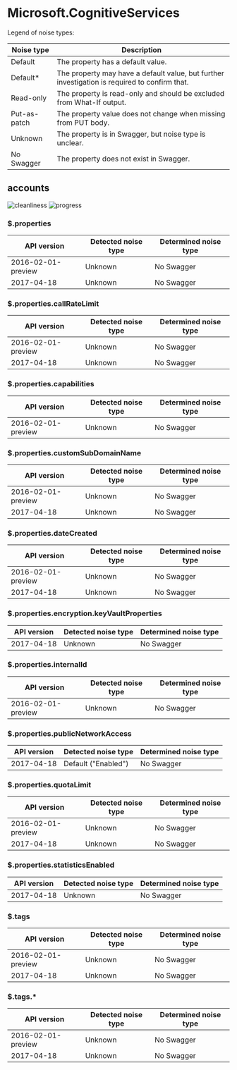 # Microsoft.CognitiveServices

Legend of noise types:

| Noise type   | Description                                                                                   |
| ------------ | --------------------------------------------------------------------------------------------- |
| Default      | The property has a default value.                                                             |
| Default*     | The property may have a default value, but further investigation is required to confirm that. |
| Read-only    | The property is read-only and should be excluded from What-If output.                         |
| Put-as-patch | The property value does not change when missing from PUT body.                                |
| Unknown      | The property is in Swagger, but noise type is unclear.                                        |
| No Swagger   | The property does not exist in Swagger.                                                       |

## accounts

![cleanliness](https://img.shields.io/badge/cleanliness-64.15%25%20(34%20/%2053)-yellowgreen) ![progress](https://img.shields.io/badge/progress-0.00%25%20(0%20/%2019)-red)

### \$.properties

| API version        | Detected noise type | Determined noise type |
| ------------------ | ------------------- | --------------------- |
| 2016-02-01-preview | Unknown             | No Swagger            |
| 2017-04-18         | Unknown             | No Swagger            |

### \$.properties.callRateLimit

| API version        | Detected noise type | Determined noise type |
| ------------------ | ------------------- | --------------------- |
| 2016-02-01-preview | Unknown             | No Swagger            |
| 2017-04-18         | Unknown             | No Swagger            |

### \$.properties.capabilities

| API version        | Detected noise type | Determined noise type |
| ------------------ | ------------------- | --------------------- |
| 2016-02-01-preview | Unknown             | No Swagger            |

### \$.properties.customSubDomainName

| API version        | Detected noise type | Determined noise type |
| ------------------ | ------------------- | --------------------- |
| 2016-02-01-preview | Unknown             | No Swagger            |
| 2017-04-18         | Unknown             | No Swagger            |

### \$.properties.dateCreated

| API version        | Detected noise type | Determined noise type |
| ------------------ | ------------------- | --------------------- |
| 2016-02-01-preview | Unknown             | No Swagger            |
| 2017-04-18         | Unknown             | No Swagger            |

### \$.properties.encryption.keyVaultProperties

| API version | Detected noise type | Determined noise type |
| ----------- | ------------------- | --------------------- |
| 2017-04-18  | Unknown             | No Swagger            |

### \$.properties.internalId

| API version        | Detected noise type | Determined noise type |
| ------------------ | ------------------- | --------------------- |
| 2016-02-01-preview | Unknown             | No Swagger            |

### \$.properties.publicNetworkAccess

| API version | Detected noise type | Determined noise type |
| ----------- | ------------------- | --------------------- |
| 2017-04-18  | Default ("Enabled") | No Swagger            |

### \$.properties.quotaLimit

| API version        | Detected noise type | Determined noise type |
| ------------------ | ------------------- | --------------------- |
| 2016-02-01-preview | Unknown             | No Swagger            |
| 2017-04-18         | Unknown             | No Swagger            |

### \$.properties.statisticsEnabled

| API version | Detected noise type | Determined noise type |
| ----------- | ------------------- | --------------------- |
| 2017-04-18  | Unknown             | No Swagger            |

### \$.tags

| API version        | Detected noise type | Determined noise type |
| ------------------ | ------------------- | --------------------- |
| 2016-02-01-preview | Unknown             | No Swagger            |
| 2017-04-18         | Unknown             | No Swagger            |

### \$.tags.*

| API version        | Detected noise type | Determined noise type |
| ------------------ | ------------------- | --------------------- |
| 2016-02-01-preview | Unknown             | No Swagger            |
| 2017-04-18         | Unknown             | No Swagger            |
